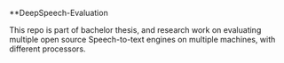 **DeepSpeech-Evaluation

This repo is part of bachelor thesis, and research work on evaluating multiple open source Speech-to-text engines on multiple machines, with different processors.
